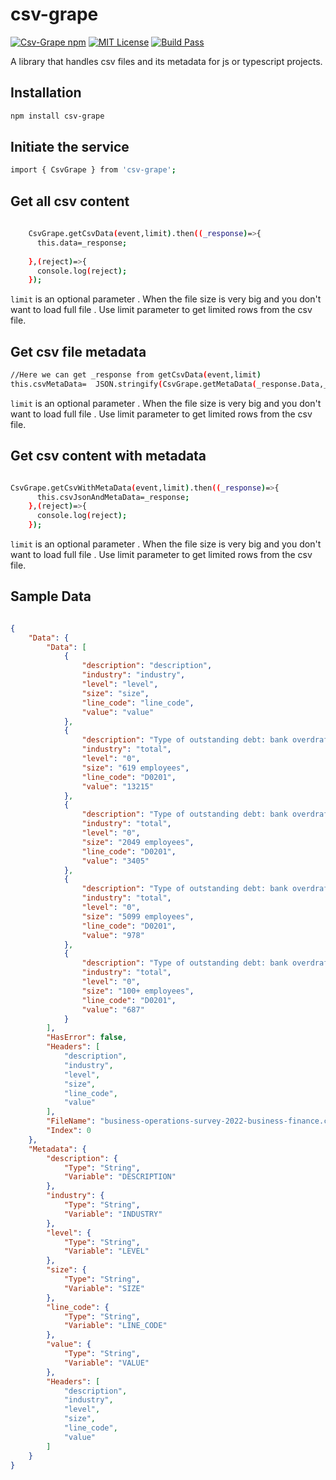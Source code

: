 # csv-grape

[![Csv-Grape npm](https://img.shields.io/npm/v/csv-grape.svg?style=plastic&logo=npm)](https://www.npmjs.com/package/csv-grape)
[![MIT License](https://img.shields.io/badge/license-MIT-blue.svg?style=flat)](https://www.gnu.org/licenses/gpl-3.0.txt)
[![Build Pass](https://img.shields.io/badge/build-passing-brightgreen)](https://github.com/Open-range-org/Documentation/blob/main/csv-grape.md)

A library that handles csv files and its metadata for js or typescript projects.

## Installation

```bash
npm install csv-grape

```




## Initiate the service

```bash
import { CsvGrape } from 'csv-grape';

```

## Get all csv content

```bash
  
    CsvGrape.getCsvData(event,limit).then((_response)=>{
      this.data=_response;
      
    },(reject)=>{
      console.log(reject);
    });

```

`limit` is an optional parameter . When the file size is very big and you don't want to load full file . Use limit parameter to get limited rows from the csv file.

##  Get csv file metadata

```bash
//Here we can get _response from getCsvData(event,limit)
this.csvMetaData=  JSON.stringify(CsvGrape.getMetaData(_response.Data,_response.Headers));

```

`limit` is an optional parameter . When the file size is very big and you don't want to load full file . Use limit parameter to get limited rows from the csv file.


##  Get csv content with metadata

```bash

CsvGrape.getCsvWithMetaData(event,limit).then((_response)=>{
      this.csvJsonAndMetaData=_response;
    },(reject)=>{
      console.log(reject);
    });

```

`limit` is an optional parameter . When the file size is very big and you don't want to load full file . Use limit parameter to get limited rows from the csv file.


##  Sample Data

```json

{
    "Data": {
        "Data": [
            {
                "description": "description",
                "industry": "industry",
                "level": "level",
                "size": "size",
                "line_code": "line_code",
                "value": "value"
            },
            {
                "description": "Type of outstanding debt: bank overdrafts",
                "industry": "total",
                "level": "0",
                "size": "619 employees",
                "line_code": "D0201",
                "value": "13215"
            },
            {
                "description": "Type of outstanding debt: bank overdrafts",
                "industry": "total",
                "level": "0",
                "size": "2049 employees",
                "line_code": "D0201",
                "value": "3405"
            },
            {
                "description": "Type of outstanding debt: bank overdrafts",
                "industry": "total",
                "level": "0",
                "size": "5099 employees",
                "line_code": "D0201",
                "value": "978"
            },
            {
                "description": "Type of outstanding debt: bank overdrafts",
                "industry": "total",
                "level": "0",
                "size": "100+ employees",
                "line_code": "D0201",
                "value": "687"
            }
        ],
        "HasError": false,
        "Headers": [
            "description",
            "industry",
            "level",
            "size",
            "line_code",
            "value"
        ],
        "FileName": "business-operations-survey-2022-business-finance.csv",
        "Index": 0
    },
    "Metadata": {
        "description": {
            "Type": "String",
            "Variable": "DESCRIPTION"
        },
        "industry": {
            "Type": "String",
            "Variable": "INDUSTRY"
        },
        "level": {
            "Type": "String",
            "Variable": "LEVEL"
        },
        "size": {
            "Type": "String",
            "Variable": "SIZE"
        },
        "line_code": {
            "Type": "String",
            "Variable": "LINE_CODE"
        },
        "value": {
            "Type": "String",
            "Variable": "VALUE"
        },
        "Headers": [
            "description",
            "industry",
            "level",
            "size",
            "line_code",
            "value"
        ]
    }
}

```